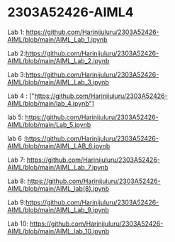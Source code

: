 # 2303A52426-AIML4
Lab 1: https://github.com/Harinijuluru/2303A52426-AIML/blob/main/AIML_Lab_1.ipynb

Lab 2:https://github.com/Harinijuluru/2303A52426-AIML/blob/main/AIML_Lab_2.ipynb

Lab 3:https://github.com/Harinijuluru/2303A52426-AIML/blob/main/AIML_Lab_3.ipynb

Lab 4 : ["https://github.com/Harinijuluru/2303A52426-AIML/blob/main/lab_4.ipynb"]

lab 5: https://github.com/Harinijuluru/2303A52426-AIML/blob/main/Lab_5.ipynb

lab 6 :https://github.com/Harinijuluru/2303A52426-AIML/blob/main/AIML_LAB_6.ipynb

Lab 7: https://github.com/Harinijuluru/2303A52426-AIML/blob/main/AIML_Lab_7.ipynb

Lab 8: https://github.com/Harinijuluru/2303A52426-AIML/blob/main/AIML_lab(8).ipynb

Lab 9:https://github.com/Harinijuluru/2303A52426-AIML/blob/main/AIML_Lab_9.ipynb

Lab 10: https://github.com/Harinijuluru/2303A52426-AIML/blob/main/AIML_lab_10.ipynb



